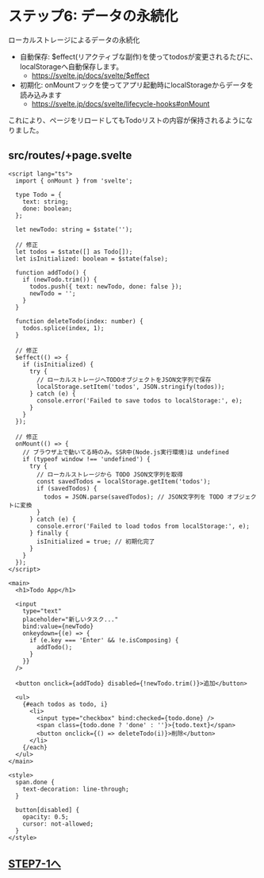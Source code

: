 # ステップ6: データの永続化

ローカルストレージによるデータの永続化

- 自動保存: $effect(リアクティブな副作)を使ってtodosが変更されるたびに、localStorageへ自動保存します。
  - https://svelte.jp/docs/svelte/$effect
- 初期化: onMountフックを使ってアプリ起動時にlocalStorageからデータを読み込みます
  - https://svelte.jp/docs/svelte/lifecycle-hooks#onMount

これにより、ページをリロードしてもTodoリストの内容が保持されるようになりました。

## src/routes/+page.svelte

```svelte
<script lang="ts">
  import { onMount } from 'svelte';

  type Todo = {
    text: string;
    done: boolean;
  };

  let newTodo: string = $state('');

  // 修正
  let todos = $state([] as Todo[]);
  let isInitialized: boolean = $state(false);

  function addTodo() {
    if (newTodo.trim()) {
      todos.push({ text: newTodo, done: false });
      newTodo = '';
    }
  }

  function deleteTodo(index: number) {
    todos.splice(index, 1);
  }

  // 修正
  $effect(() => {
    if (isInitialized) {
      try {
        // ローカルストレージへTODOオブジェクトをJSON文字列で保存
        localStorage.setItem('todos', JSON.stringify(todos));
      } catch (e) {
        console.error('Failed to save todos to localStorage:', e);
      }
    }
  });

  // 修正
  onMount(() => {
    // ブラウザ上で動いてる時のみ。SSR中(Node.js実行環境)は undefined
    if (typeof window !== 'undefined') {
      try {
        // ローカルストレージから TODO JSON文字列を取得
        const savedTodos = localStorage.getItem('todos');
        if (savedTodos) {
          todos = JSON.parse(savedTodos); // JSON文字列を TODO オブジェクトに変換
        }
      } catch (e) {
        console.error('Failed to load todos from localStorage:', e);
      } finally {
        isInitialized = true; // 初期化完了
      }
    }
  });
</script>

<main>
  <h1>Todo App</h1>

  <input
    type="text"
    placeholder="新しいタスク..."
    bind:value={newTodo}
    onkeydown={(e) => {
      if (e.key === 'Enter' && !e.isComposing) {
        addTodo();
      }
    }}
  />

  <button onclick={addTodo} disabled={!newTodo.trim()}>追加</button>

  <ul>
    {#each todos as todo, i}
      <li>
        <input type="checkbox" bind:checked={todo.done} />
        <span class={todo.done ? 'done' : ''}>{todo.text}</span>
        <button onclick={() => deleteTodo(i)}>削除</button>
      </li>
    {/each}
  </ul>
</main>

<style>
  span.done {
    text-decoration: line-through;
  }

  button[disabled] {
    opacity: 0.5;
    cursor: not-allowed;
  }
</style>
```

## [STEP7-1へ](step7-1.md)

